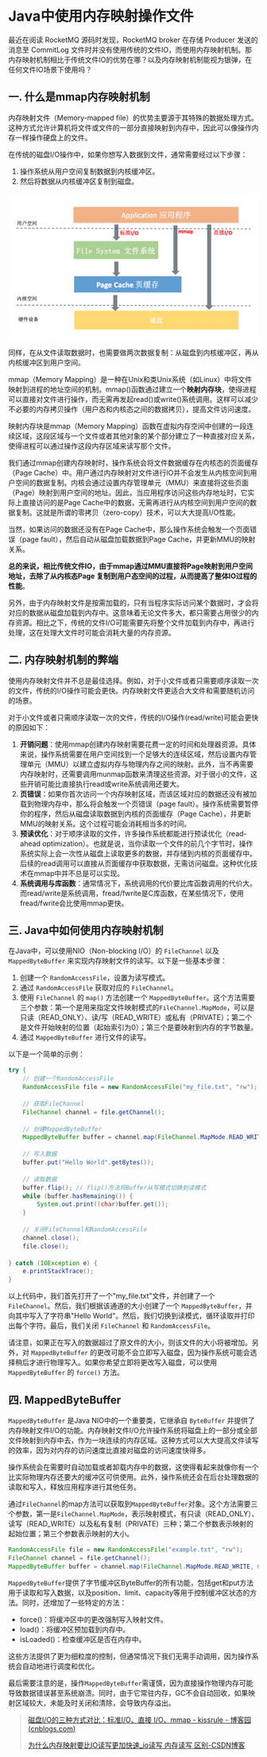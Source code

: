 # Java中使用内存映射操作文件

最近在阅读 RocketMQ 源码时发现，RocketMQ broker 在存储 Producer 发送的消息至 CommitLog 文件时并没有使用传统的文件IO，而使用内存映射机制。那内存映射机制相比于传统文件IO的优势在哪？以及内存映射机制能视为银弹，在任何文件IO场景下使用吗？

## 一. 什么是mmap内存映射机制

内存映射文件（Memory-mapped file）的优势主要源于其特殊的数据处理方式。这种方式允许计算机将文件或文件的一部分直接映射到内存中，因此可以像操作内存一样操作硬盘上的文件。

在传统的磁盘I/O操作中，如果你想写入数据到文件，通常需要经过以下步骤：

1. 操作系统从用户空间复制数据到内核缓冲区。
2. 然后将数据从内核缓冲区复制到磁盘。

![](../images/60.png)

同样，在从文件读取数据时，也需要做两次数据复制：从磁盘到内核缓冲区，再从内核缓冲区到用户空间。

mmap（Memory Mapping）是一种在Unix和类Unix系统（如Linux）中将文件映射到进程的地址空间的机制。mmap()函数通过建立一个**映射内存块**，使得进程可以直接对文件进行操作，而无需再发起read()或write()系统调用。这样可以减少不必要的内存拷贝操作（用户态和内核态之间的数据拷贝），提高文件访问速度。

映射内存块是mmap（Memory Mapping）函数在虚拟内存空间中创建的一段连续区域，这段区域与一个文件或者其他对象的某个部分建立了一种直接对应关系，使得进程可以通过操作这段内存区域来读写那个文件。

我们通过mmap创建内存映射时，操作系统会将文件数据缓存在内核态的页面缓存（Page Cache）中。用户通过内存映射对文件进行IO并不会发生从内核空间到用户空间的数据复制。内核会通过设置内存管理单元（MMU）来直接将这些页面（Page）映射到用户空间的地址。因此，当应用程序访问这些内存地址时，它实际上直接访问的是Page Cache中的数据，无需再进行从内核空间到用户空间的数据复制。这就是所谓的零拷贝（zero-copy）技术，可以大大提高I/O性能。

当然，如果访问的数据还没有在Page Cache中，那么操作系统会触发一个页面错误（page fault），然后自动从磁盘加载数据到Page Cache，并更新MMU的映射关系。

**总的来说，相比传统文件IO，由于mmap通过MMU直接将Page映射到用户空间地址，去除了从内核态Page 复制到用户态空间的过程，从而提高了整体IO过程的性能**。

另外，由于内存映射文件是按需加载的，只有当程序实际访问某个数据时，才会将对应的数据从磁盘加载到内存中。这意味着无论文件多大，都只需要占用很少的内存资源。相比之下，传统的文件I/O可能需要先将整个文件加载到内存中，再进行处理，这在处理大文件时可能会消耗大量的内存资源。

## 二. 内存映射机制的弊端

使用内存映射文件并不总是最佳选择。例如，对于小文件或者只需要顺序读取一次的文件，传统的I/O操作可能会更快。内存映射文件更适合大文件和需要随机访问的场景。

对于小文件或者只需顺序读取一次的文件，传统的I/O操作(read/write)可能会更快的原因如下：

1. **开销问题**：使用mmap创建内存映射需要花费一定的时间和处理器资源。具体来说，操作系统需要在用户空间找到一个足够大的连续区域，然后设置内存管理单元（MMU）以建立虚拟内存与物理内存之间的映射。此外，当不再需要内存映射时，还需要调用munmap函数来清理这些资源。对于很小的文件，这些开销可能比直接执行read或write系统调用还要大。
2. **页错误**：如果你首次访问一个内存映射区域，而该区域对应的数据还没有被加载到物理内存中，那么将会触发一个页错误（page fault）。操作系统需要暂停你的程序，然后从磁盘读取数据到内核的页面缓存（Page Cache），并更新MMU的映射关系。这个过程可能会消耗相当多的时间。
3. **预读优化**：对于顺序读取的文件，许多操作系统都能进行预读优化（read-ahead optimization）。也就是说，当你读取一个文件的前几个字节时，操作系统实际上会一次性从磁盘上读取更多的数据，并存储到内核的页面缓存中。后续的read调用可以直接从页面缓存中获取数据，无需访问磁盘。这种优化技术在mmap中并不总是可以实现。
4. **系统调用与库函数**：通常情况下，系统调用的代价要比库函数调用的代价大。而read/write是系统调用，fread/fwrite是C库函数，在某些情况下，使用fread/fwrite会比使用mmap更快。

## 三. Java中如何使用内存映射机制

在Java中，可以使用NIO（Non-blocking I/O）的 `FileChannel` 以及 `MappedByteBuffer` 来实现内存映射文件的读写。以下是一些基本步骤：

1. 创建一个 `RandomAccessFile`，设置为读写模式。
2. 通过 `RandomAccessFile` 获取对应的 `FileChannel`。
3. 使用 `FileChannel` 的 `map()` 方法创建一个 `MappedByteBuffer`。这个方法需要三个参数：第一个是用来指定文件映射模式的`FileChannel.MapMode`，可以是只读（READ_ONLY）、读/写（READ_WRITE）或私有（PRIVATE）；第二个是文件开始映射的位置（起始索引为0）；第三个是要映射到内存的字节数量。
4. 通过 `MappedByteBuffer` 进行文件的读写。

以下是一个简单的示例：

```java
try {
    // 创建一个RandomAccessFile
    RandomAccessFile file = new RandomAccessFile("my_file.txt", "rw");

    // 获取FileChannel
    FileChannel channel = file.getChannel();

    // 创建MappedByteBuffer
    MappedByteBuffer buffer = channel.map(FileChannel.MapMode.READ_WRITE, 0, channel.size());

    // 写入数据
    buffer.put("Hello World".getBytes());

    // 读取数据
    buffer.flip(); // flip()方法将Buffer从写模式切换到读模式
    while (buffer.hasRemaining()) {
        System.out.print((char)buffer.get());
    }

    // 关闭FileChannel和RandomAccessFile
    channel.close();
    file.close();

} catch (IOException e) {
    e.printStackTrace();
}
```

以上代码中，我们首先打开了一个"my_file.txt"文件，并创建了一个 `FileChannel`。然后，我们根据该通道的大小创建了一个 `MappedByteBuffer`，并向其中写入了字符串"Hello World"。然后，我们切换到读模式，循环读取并打印出每个字符。最后，我们关闭 `FileChannel` 和 `RandomAccessFile`。

请注意，如果正在写入的数据超过了原文件的大小，则该文件的大小将被增加。另外，对 `MappedByteBuffer` 的更改可能不会立即写入磁盘，因为操作系统可能会选择稍后才进行物理写入。如果你希望立即将更改写入磁盘，可以使用 `MappedByteBuffer` 的 `force()` 方法。

## 四. MappedByteBuffer

`MappedByteBuffer` 是Java NIO中的一个重要类，它继承自 `ByteBuffer` 并提供了内存映射文件I/O的功能。内存映射文件I/O允许操作系统将磁盘上的一部分或全部文件映射到内存中去，作为一块连续的内存区域。这种方式可以大大提高文件读写的效率，因为对内存的访问速度比直接对磁盘的访问速度快得多。

操作系统会在需要时自动加载或者卸载内存中的数据，这使得看起来就像你有一个比实际物理内存还要大的缓冲区可供使用。此外，操作系统还会在后台处理数据的读取和写入，释放应用程序进行其他任务。

通过`FileChannel`的map方法可以获取到`MappedByteBuffer`对象。这个方法需要三个参数，第一是`FileChannel.MapMode`，表示映射模式，有只读（READ_ONLY）、读写（READ_WRITE）以及私有复制（PRIVATE）三种；第二个参数表示映射的起始位置；第三个参数表示映射的大小。

```java
RandomAccessFile file = new RandomAccessFile("example.txt", "rw");
FileChannel channel = file.getChannel();
MappedByteBuffer buffer = channel.map(FileChannel.MapMode.READ_WRITE, 0, channel.size());
```

`MappedByteBuffer`提供了字节缓冲区ByteBuffer的所有功能，包括get和put方法用于读取和写入数据，以及position、limit、capacity等用于控制缓冲区状态的方法。同时，还增加了一些特定的方法：

- force()：将缓冲区中的更改强制写入映射文件。
- load()：将缓冲区预加载到内存中。
- isLoaded()：检查缓冲区是否在内存中。

这些方法提供了更为细粒度的控制，但通常情况下我们无需手动调用，因为操作系统会自动地进行调度和优化。

最后需要注意的是，操作`MappedByteBuffer`需谨慎，因为直接操作物理内存可能导致数据错误甚至系统崩溃。同时，由于它常驻内存，GC不会自动回收，如果映射区域较大，未能及时关闭和清除，会导致内存溢出。



> [磁盘I/O的三种方式对比：标准I/O、直接 I/O、mmap - kissrule - 博客园 (cnblogs.com)](https://www.cnblogs.com/longchang/p/11162813.html)
>
> [为什么内存映射要比IO读写更加快速_io读写 内存读写 区别-CSDN博客](https://blog.csdn.net/im_cheer/article/details/78409573)